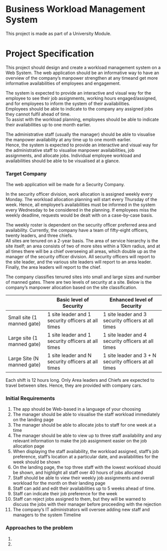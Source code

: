 # Business Workload Management System

This project is made as part of a University Module.

# Project Specification

This project should design and create a workload management system on a Web System.
The web application should be an informative way to have an overview of the company’s manpower strengthen at any timeand get more informative availabilities of employees and engagement.

The system is expected to provide an interactive and visual way for the employee to see their job assignments, working hours engaged/assigned, and for employees to inform the system of their availabilities.<br>Employees should be able to indicate to the company any assigned jobs they cannot fulfil ahead of time.<br>To assist with the workload planning, employees should be able to indicate their
availabilities up to one month earlier.

The administrative staff (usually the manager) should be able to visualise the manpower availability at any time up to one month earlier.<br>Hence, the system is expected to provide an interactive and visual
way for the administrative staff to visualise manpower availabilities, job assignments, and allocate
jobs. Individual employee workload and availabilities should be able to be visualised at a glance.

### Target Company

The web application will be made for a Security Company.

In the security officer division, work allocation is assigned weekly every Monday. The workload
allocation planning will start every Thursday of the week. Hence, all employee’s availabilities must
be informed in the system every Wednesday to be considered in the planning. If employees miss the
weekly deadline, requests would be dealt with on a case-by-case basis.

The weekly roster is dependent on the security officer preferred area and availability. Currently, the company
have a team of fifty-eight officers, twenty leaders, and three chiefs.<br>All sites are tenured on a 2-year
basis. The area of service hierarchy is the site itself; an area consists of two of more sites within a
10km radius, and at all times there will be a chief overseeing all areas, which double up as the
manager of the security officer division. All security officers will report to the site leader, and the
various site leaders will report to an area leader. Finally, the area leaders will report to the chief.

The company classifies tenured sites into small and large sizes and number of manned gates. There
are two levels of security at a site. Below is the company’s manpower allocation based on the site
classification.

|                             | Basic level of Security                            | Enhanced level of Security                             |
|-----------------------------|----------------------------------------------------|--------------------------------------------------------|
| Small site  (1 manned gate) | 1 site leader and 1 security officers at all times | 1 site leader and 3 security officers at all times     |
| Large site  (1 manned gate) | 1 site leader and 1 security officers at all times | 1 site leader and 4 security officers at all times     |
| Large Site  (N manned gate) | 1 site leader and N security officers at all times | 1 site leader and 3 + N security officers at all times |

Each shift is 12 hours long. Only Area leaders and Chiefs are expected to travel between sites. Hence, they are provided with company cars.

### Initial Requirements

1. The app should be Web-based in a language of your choosing
2. The manager should be able to visualise the staff workload immediately on the landing page
3. The manager should be able to allocate jobs to staff for one week at a time
4. The manager should be able to view up to three staff availability and any relevant information
to make the job assignment easier on the job allocation page
5. When displaying the staff availability, the workload assigned, staff’s job preference, staff’s
location at a particular date, and availabilities for the week should be shown
6. On the landing page, the top three staff with the lowest workload should be shown, and
highlight all staff over 40 hours of jobs allocated
7. Staff should be able to view their weekly job assignments and overall workload for the month
on their landing page
8. Staff can add and edit their availabilities up to 5 weeks ahead of time.
9. Staff can indicate their job preference for the week
10. Staff can reject jobs assigned to them, but they will be warned to discuss the jobs with their
manager before proceeding with the rejection
11. The company’s IT administrators will oversee adding new staff and managers to the system
Timeline

### Approaches to the problem

1. 
2. 
